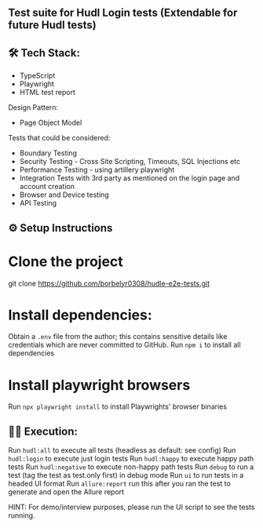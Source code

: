 ## Test suite for Hudl Login tests (Extendable for future Hudl tests)
## 🛠️ Tech Stack:
 - TypeScript
 - Playwright
 - HTML test report

Design Pattern:
 - Page Object Model

Tests that could be considered:
* Boundary Testing
* Security Testing - Cross Site Scripting, Timeouts, SQL Injections etc
* Performance Testing - using artillery playwright 
* Integration Tests with 3rd party as mentioned on the login page and account creation
* Browser and Device testing
* API Testing

## ⚙️ Setup Instructions

# Clone the project
git clone https://github.com/borbelyr0308/hudle-e2e-tests.git

# Install dependencies:
Obtain a `.env` file from the author; this contains sensitive details like credentials which are never committed to GitHub.
Run `npm i` to install all dependencies

# Install playwright browsers
Run `npx playwright install` to install Playwrights' browser binaries


## 🏃‍♂️ Execution: 
Run `hudl:all` to execute all tests (headless as default: see config)
Run `hudl:login` to execute just login tests
Run `hudl:happy` to execute happy path tests
Run `hudl:negative` to execute non-happy path tests
Run `debug` to run a test (tag the test as test.only first) in debug mode
Run `ui` to run tests in a headed UI format
Run `allure:report` run this after you ran the test to generate and open the Allure report 

HINT: For demo/interview purposes, please run the UI script to see the tests running.
